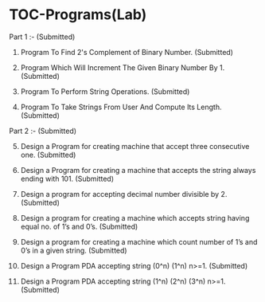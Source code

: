 # TOC-Programs(Lab)
Part 1 :- (Submitted)

1. Program To Find 2's Complement of Binary Number. (Submitted)

2. Program Which Will Increment The Given Binary Number By 1. (Submitted)

3. Program To Perform String Operations. (Submitted)

4. Program To Take Strings From User And Compute Its Length. (Submitted)

Part 2 :- (Submitted)

5. Design a Program for creating machine that accept three consecutive one. (Submitted)

6. Design a Program for creating a machine that accepts the string always ending with 101. (Submitted) 

7. Design a program for accepting decimal number divisible by 2. (Submitted)  

8. Design a program for creating a machine which accepts string having equal no. of 1’s and 0’s. (Submitted) 

9. Design a program for creating a machine which count number of 1’s and 0’s in a given string. (Submitted) 

10. Design a Program PDA accepting string (0^n) (1^n) n>=1. (Submitted) 

11. Design a Program PDA accepting string (1^n) (2^n) (3^n) n>=1. (Submitted) 
